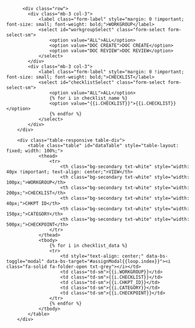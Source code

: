           <div class="row">
            <div class="mb-3 col-3">
                <label class="form-label" style="margin: 0 !important; font-size: small; font-weight: bold;">WORKGROUP</label>
                <select id="workgroupSelect" class="form-select form-select-sm">
                    <option value="ALL">ALL</option>
                    <option value="DOC CREATE">DOC CREATE</option>
                    <option value="DOC REVIEW">DOC REVIEW</option>
                </select>
            </div>
            <div class="mb-3 col-3">
                <label class="form-label" style="margin: 0 !important; font-size: small; font-weight: bold;">CHECKLIST</label>
                <select id="checklistSelect" class="form-select form-select-sm">
                    <option value="ALL">ALL</option>
                    {% for i in checklist_name %}
                    <option value="{{i.CHECKLIST}}">{{i.CHECKLIST}}</option>
                    {% endfor %}
                </select>
            </div>
        </div>
        
        <div class="table-responsive table-div">
            <table class="table" id="dataTable" style="table-layout: fixed; width: 100%;">
                <thead>
                    <tr>
                        <th class="bg-secondary txt-white" style="width: 40px !important; text-align: center;">VIEW</th>
                        <th class="bg-secondary txt-white" style="width: 100px;">WORKGROUP</th>
                        <th class="bg-secondary txt-white" style="width: 200px;">CHECKLIST</th>
                        <th class="bg-secondary txt-white" style="width: 40px;">CHKPT ID</th>
                        <th class="bg-secondary txt-white" style="width: 150px;">CATEGORY</th>
                        <th class="bg-secondary txt-white" style="width: 500px;">CHECKPOINT</th>
                    </tr>
                </thead>
                <tbody>
                    {% for i in checklist_data %}
                    <tr>
                        <td style="text-align: center;" data-bs-toggle="modal" data-bs-target="#assignModal{{loop.index}}"><i class="fa-solid fa-folder-open txt-grey"></i></td>
                        <td class="td-sm">{{i.WORKGROUP}}</td>
                        <td class="td-sm">{{i.CHECKLIST}}</td>
                        <td class="td-sm">{{i.CHKPT_ID}}</td>
                        <td class="td-sm">{{i.CATEGORY}}</td>
                        <td class="td-sm">{{i.CHECKPOINT}}</td>
                    </tr>
                    {% endfor %}
                </tbody>
            </table>
        </div>
